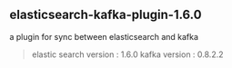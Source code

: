 ## elasticsearch-kafka-plugin-1.6.0
a plugin for sync between elasticsearch and kafka

>elastic search version : 1.6.0
>kafka version : 0.8.2.2
